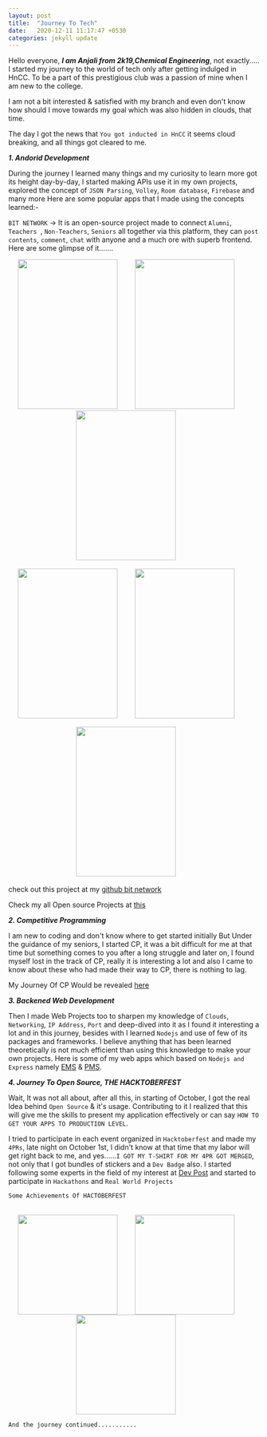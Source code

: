 ```yaml
---
layout: post
title:  "Journey To Tech"
date:   2020-12-11 11:17:47 +0530
categories: jekyll update
---
```


Hello everyone, ***I am Anjali from 2k19,Chemical Engineering***, not exactly.....
I started my journey to the world of tech only after getting indulged in HnCC. To be a part of this prestigious club was a passion of mine when I am new to the college.

I am not a bit interested & satisfied with my branch and even don't know how should I move towards my goal which was also hidden in clouds, that time.

The day I got the news that `You got inducted in HnCC` it seems cloud breaking, and all things got cleared to me.

***1. Andorid Development***

During the journey I learned many things and my curiosity to learn more got its height day-by-day, I started making APIs use it in my own projects, explored the concept of `JSON Parsing`, `Volley`, `Room database`, `Firebase` and many more
Here are some popular apps that I made using the concepts learned:-

`BIT NETWORK` -> It is an open-source project made to connect `Alumni`, `Teachers `, `Non-Teachers`, `Seniors` all together via this platform, they can `post contents`, `comment`, `chat` with anyone and a much ore with superb frontend. Here are some glimpse of it.......

<p align="center">
<img src="https://imgur.com/bMOe593.jpg" width="200" height="300"> &nbsp; &nbsp; &nbsp; &nbsp;
<img src="https://imgur.com/H6VxeBM.jpg" width="200" height="300"> &nbsp; &nbsp; &nbsp; &nbsp;
<img src="https://imgur.com/XqGViLG.jpg" width="200" height="300"> &nbsp; &nbsp; &nbsp; &nbsp;
</p>

<p align="center">
<img src="https://imgur.com/wGPUr9j.jpg" width="200" height="300"> &nbsp; &nbsp; &nbsp; &nbsp;
<img src="https://imgur.com/FIOLAX2.jpg" width="200" height="300"> &nbsp; &nbsp; &nbsp; &nbsp;
</p>

<p align="center">
<img src="https://imgur.com/pDXX3gp.jpg" width="200" height="300"> &nbsp; &nbsp; &nbsp; &nbsp;
</p>

check out this project at my [github bit network][github bit network]

Check my all Open source Projects at [this](https://github.com/anjali1361 "Github Link")

***2. Competitive Programming***

I am new to coding and don't know where to get started initially But Under the guidance of my seniors, I started CP, it was a bit difficult for me at that time but something comes to you after a long struggle and later on, I found myself lost in the track of CP, really it is interesting a lot and also I came to know about these who had made their way to CP, there is nothing to lag.

My Journey Of CP Would be revealed [here](https://github.com/anjali1361/Hackerrank_Solution "Solution to some problems")

***3. Backened Web Development***

Then I made Web Projects too to sharpen my knowledge of `Clouds`, `Networking`, `IP Address`, `Port` and deep-dived into it as I found it interesting a lot and in this journey, besides with I learned `Nodejs` and use of few of its packages and frameworks.
I believe anything that has been learned theoretically is not much efficient than using this knowledge to make your own projects. Here is some of my web apps which based on `Nodejs and Express` namely [EMS][EMS] & [PMS][PMS].

***4. Journey To Open Source, THE HACKTOBERFEST***

Wait, It was not all about, after all this, in starting of October, I got the real Idea behind `Open Source` & it's usage. Contributing to it I realized that this will give me the skills to present my application effectively or can say `HOW TO GET YOUR APPS TO PRODUCTION LEVEL`.

I tried to participate in each event organized in `Hacktoberfest` and made my `4PRs`, late night on October 1st, I didn't know at that time that my labor will get right back to me, and yes......`I GOT MY T-SHIRT FOR MY 4PR GOT MERGED`, not only that I got bundles of stickers and a `Dev Badge` also. I started following some experts in the field of my interest at [Dev Post][Dev Post] and started to participate in `Hackathons` and `Real World Projects`

`Some Achievements Of HACTOBERFEST`
<br>
<br>
<p align="center">
<img src="https://imgur.com/YYURFOV.jpg" align="center" width ="200" height="200"> &nbsp; &nbsp; &nbsp; &nbsp;
<img src="https://imgur.com/P2SkUKb.jpg" align="center" width ="200" height="200"> &nbsp; &nbsp; &nbsp; &nbsp;
<img src="https://imgur.com/s38M7HZ.jpg" align="center" width="200" height="200"> &nbsp; &nbsp; &nbsp; &nbsp;
</p>

`And the journey continued...........`


<!-- [this]: https://github.com/anjali1361  -->
<!-- [here]: https://github.com/anjali1361/Hackerrank_Solution -->
[github bit network]: https://github.com/anjali1361/Bit-Network
[Dev Post]: https://devpost.com/anjali1361
[EMS]: https://github.com/anjali1361/EMS
[PMS]: https://github.com/anjali1361/PMS